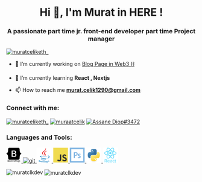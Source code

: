 <h1 align="center">Hi 👋, I'm Murat in HERE !</h1>
<h3 align="center">A passionate part time jr. front-end developer part time Project manager</h3>

<p align="left"> <a href="https://twitter.com/muratceliketh_" target="blank"><img src="https://img.shields.io/twitter/follow/muratceliketh_?logo=twitter&style=for-the-badge" alt="muratceliketh_" /></a> </p>

- 🔭 I’m currently working on [Blog Page in Web3 ⛓️](https://github.com/Sau-Blockchain/sau-blockchain-website)

- 🌱 I’m currently learning **React , Nextjs**

- 📫 How to reach me **murat.celik1290@gmail.com**

<h3 align="left">Connect with me:</h3>
<p align="left">
<a href="https://twitter.com/muratceliketh_" target="blank"><img align="center" src="https://raw.githubusercontent.com/rahuldkjain/github-profile-readme-generator/master/src/images/icons/Social/twitter.svg" alt="muratceliketh_" height="30" width="40" /></a>
<a href="https://linkedin.com/in/muraatcelik" target="blank"><img align="center" src="https://raw.githubusercontent.com/rahuldkjain/github-profile-readme-generator/master/src/images/icons/Social/linked-in-alt.svg" alt="muraatcelik" height="30" width="40" /></a>
<a href="https://discord.gg/Assane Diop#3472" target="blank"><img align="center" src="https://raw.githubusercontent.com/rahuldkjain/github-profile-readme-generator/master/src/images/icons/Social/discord.svg" alt="Assane Diop#3472" height="30" width="40" /></a>
</p>

<h3 align="left">Languages and Tools:</h3>
<p align="left"> <a href="https://getbootstrap.com" target="_blank" rel="noreferrer"> <img src="https://raw.githubusercontent.com/devicons/devicon/master/icons/bootstrap/bootstrap-plain-wordmark.svg" alt="bootstrap" width="40" height="40"/> </a> <a href="https://git-scm.com/" target="_blank" rel="noreferrer"> <img src="https://www.vectorlogo.zone/logos/git-scm/git-scm-icon.svg" alt="git" width="40" height="40"/> </a> <a href="https://www.java.com" target="_blank" rel="noreferrer"> <img src="https://raw.githubusercontent.com/devicons/devicon/master/icons/java/java-original.svg" alt="java" width="40" height="40"/> </a> <a href="https://developer.mozilla.org/en-US/docs/Web/JavaScript" target="_blank" rel="noreferrer"> <img src="https://raw.githubusercontent.com/devicons/devicon/master/icons/javascript/javascript-original.svg" alt="javascript" width="40" height="40"/> </a> <a href="https://www.photoshop.com/en" target="_blank" rel="noreferrer"> <img src="https://raw.githubusercontent.com/devicons/devicon/master/icons/photoshop/photoshop-line.svg" alt="photoshop" width="40" height="40"/> </a> <a href="https://www.python.org" target="_blank" rel="noreferrer"> <img src="https://raw.githubusercontent.com/devicons/devicon/master/icons/python/python-original.svg" alt="python" width="40" height="40"/> </a> <a href="https://reactjs.org/" target="_blank" rel="noreferrer"> <img src="https://raw.githubusercontent.com/devicons/devicon/master/icons/react/react-original-wordmark.svg" alt="react" width="40" height="40"/> </a> </p>

<p><img align="left" src="https://github-readme-stats.vercel.app/api/top-langs?username=muratclkdev&show_icons=true&locale=en&layout=compact" alt="muratclkdev" /></p>

<p>&nbsp;<img align="center" src="https://github-readme-stats.vercel.app/api?username=muratclkdev&show_icons=true&locale=en" alt="muratclkdev" /></p>
